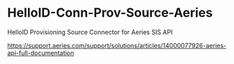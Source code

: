 # HelloID-Conn-Prov-Source-Aeries
HelloID Provisioning Source Connector for Aeries SIS API

https://support.aeries.com/support/solutions/articles/14000077926-aeries-api-full-documentation
